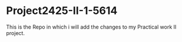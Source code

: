 # Project2425-II-1-5614
This is the Repo in which i will add the changes to my Practical work II project. 
